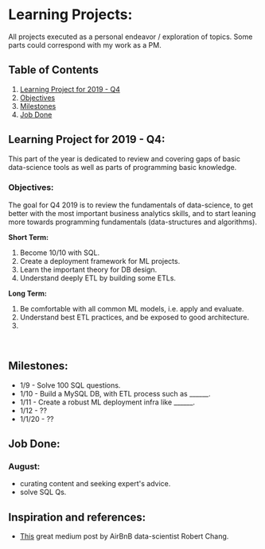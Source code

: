 # Learning Projects:
All projects executed as a personal endeavor / exploration of topics.
Some parts could correspond with my work as a PM.

## Table of Contents
1. [Learning Project for 2019 - Q4](#learning-Project-for-2019---Q4:)
  1. [Objectives](#Objectives:)
  2. [Milestones](#Milestones:)
  3. [Job Done](#Job-Done:)



## Learning Project for 2019 - Q4:
This part of the year is dedicated to review and covering gaps of basic data-science tools as well as parts of programming basic knowledge.

### Objectives:
The goal for Q4 2019 is to review the fundamentals of data-science, to get better with the most important business analytics skills, and to start leaning more towards programming fundamentals (data-structures and algorithms).

**Short Term:**
1. Become 10/10 with SQL.
2. Create a deployment framework for ML projects.
3. Learn the important theory for DB design.
4. Understand deeply ETL by building some ETLs.

**Long Term:**
1. Be comfortable with all common ML models, i.e. apply and evaluate.
2. Understand best ETL practices, and be exposed to good architecture.
3.
<br>

## Milestones:
- 1/9 - Solve 100 SQL questions.
- 1/10 - Build a MySQL DB, with ETL process such as ______.
- 1/11 - Create a robust ML deployment infra like ______.
- 1/12 - ??
- 1/1/20 - ??

## Job Done:
### August:
- curating content and seeking expert's advice.
- solve SQL Qs.


## Inspiration and references:
- [This](https://medium.com/@rchang/how-i-build-learning-projects-part-i-54dbaad68961) great medium post by AirBnB data-scientist Robert Chang.
